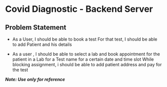 # Covid Diagnostic - Backend Server

## Problem Statement 

- As a User, I should be able to book a test
For that test, I should be able to add Patient and his details

- As a user , I should be able to select a lab and book appointment for the patient in a
Lab for a Test name for a certain date and time slot
While blocking assignment, i should be able to add patient address and pay for the test

_**Note: Use only for reference**_